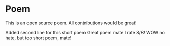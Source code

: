 # Poem
This is an open source poem. All contributions would be great!

Added second line for this short poem
Great poem mate I rate 8/8!
WOW no hate, but too short poem, mate!

